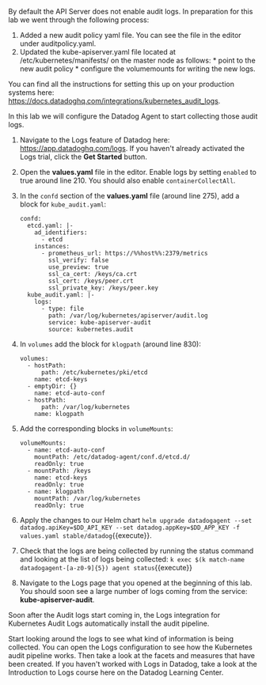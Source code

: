 By default the API Server does not enable audit logs. In preparation for this lab we went through the following process:
  1. Added a new audit policy yaml file. You can see the file in the editor under auditpolicy.yaml. 
  1. Updated the kube-apiserver.yaml file located at /etc/kubernetes/manifests/ on the master node as follows:
    * point to the new audit policy
    * configure the volumemounts for writing the new logs. 

You can find all the instructions for setting this up on your production systems here: https://docs.datadoghq.com/integrations/kubernetes_audit_logs. 

In this lab we will configure the Datadog Agent to start collecting those audit logs.

1.  Navigate to the Logs feature of Datadog here: https://app.datadoghq.com/logs. If you haven't already activated the Logs trial, click the **Get Started** button. 
1.  Open the **values.yaml** file in the editor. Enable logs by setting `enabled` to true around line 210. You should also enable `containerCollectAll`.
1.  In the `confd` section of the **values.yaml** file (around line 275), add a block for `kube_audit.yaml`:

        confd:
          etcd.yaml: |-
            ad_identifiers:
              - etcd
            instances:
              - prometheus_url: https://%%host%%:2379/metrics
                ssl_verify: false
                use_preview: true
                ssl_ca_cert: /keys/ca.crt
                ssl_cert: /keys/peer.crt
                ssl_private_key: /keys/peer.key
          kube_audit.yaml: |-
            logs:
              - type: file
                path: /var/log/kubernetes/apiserver/audit.log
                service: kube-apiserver-audit
                source: kubernetes.audit

1.  In `volumes` add the block for `klogpath` (around line 830):

        volumes:
          - hostPath:
              path: /etc/kubernetes/pki/etcd
            name: etcd-keys
          - emptyDir: {}
            name: etcd-auto-conf
          - hostPath:
              path: /var/log/kubernetes
            name: klogpath

1.  Add the corresponding blocks in `volumeMounts`:

        volumeMounts:
          - name: etcd-auto-conf
            mountPath: /etc/datadog-agent/conf.d/etcd.d/
            readOnly: true
          - mountPath: /keys
            name: etcd-keys
            readOnly: true
          - name: klogpath
            mountPath: /var/log/kubernetes
            readOnly: true

1.  Apply the changes to our Helm chart `helm upgrade datadogagent --set datadog.apiKey=$DD_API_KEY --set datadog.appKey=$DD_APP_KEY -f values.yaml stable/datadog`{{execute}}.
1.  Check that the logs are being collected by running the status command and looking at the list of logs being collected: `k exec $(k match-name datadogagent-[a-z0-9]{5}) agent status`{{execute}} 
1.  Navigate to the Logs page that you opened at the beginning of this lab. You should soon see a large number of logs coming from the service: **kube-apiserver-audit**. 

Soon after the Audit logs start coming in, the Logs integration for Kubernetes Audit Logs automatically install the audit pipeline.

Start looking around the logs to see what kind of information is being collected. You can open the Logs configuration to see how the Kubernetes audit pipeline works. Then take a look at the facets and measures that have been created. If you haven't worked with Logs in Datadog, take a look at the Introduction to Logs course here on the Datadog Learning Center. 